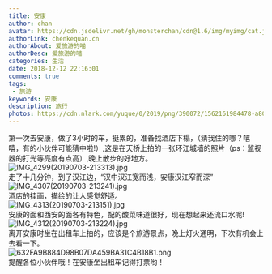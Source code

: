 ```yaml
---
title: 安康
author: chan
avatar: https://cdn.jsdelivr.net/gh/monsterchan/cdn@1.6/img/myimg/cat.jpg
authorLink: chenkequan.cn
authorAbout: 爱旅游的喵
authorDesc: 爱旅游的喵
categories: 生活
date: 2018-12-12 22:16:01
comments: true
tags: 
 - 旅游
keywords: 安康
description: 旅行
photos: https://cdn.nlark.com/yuque/0/2019/png/390072/1562161984478-a8005b6b-70a6-46ec-83e5-bf318d328ef3.png#align=left&display=inline&height=1821&name=632FA9B884D98B07DA459BA31C4B18B1.png
---
```

第一次去安康，做了3小时的车，挺累的，准备找酒店下榻，（猜我住的哪？嘻嘻，有的小伙伴可能猜中啦!）,这是在天桥上拍的一张环江城墙的照片（ps：监视器的打光等亮度有点高）,晚上散步的好地方。<br />![IMG_4299(20190703-213313).jpg](https://cdn.nlark.com/yuque/0/2019/jpeg/390072/1562161251830-9410c817-f63f-4976-a01d-f7d2cba800d3.jpeg#align=left&display=inline&height=2906&name=IMG_4299%2820190703-213313%29.jpg&originHeight=2906&originWidth=3874&size=2431368&status=done&width=3874)<br />走了十几分钟，到了汉江边，“汉中汉江宽而浅，安康汉江窄而深”<br />![IMG_4307(20190703-213241).jpg](https://cdn.nlark.com/yuque/0/2019/jpeg/390072/1562161630122-4036b1c0-e49f-4d1c-bc81-eb6de166b9a6.jpeg#align=left&display=inline&height=2717&name=IMG_4307%2820190703-213241%29.jpg&originHeight=2717&originWidth=3721&size=1815916&status=done&width=3721)<br />酒店的挂画，描绘的让人感觉舒适。<br />![IMG_4313(20190703-213151).jpg](https://cdn.nlark.com/yuque/0/2019/jpeg/390072/1562161761285-b2cf7d37-a083-465a-bf19-a7f5bbe0b3d0.jpeg#align=left&display=inline&height=3793&name=IMG_4313%2820190703-213151%29.jpg&originHeight=3793&originWidth=2846&size=2229249&status=done&width=2846)<br />安康的面和西安的面各有特色，配的酸菜味道很好，现在想起来还流口水呢!<br />![IMG_4312(20190703-213224).jpg](https://cdn.nlark.com/yuque/0/2019/jpeg/390072/1562161854641-924a627b-0df5-41e3-9f8a-838a40871e05.jpeg#align=left&display=inline&height=3440&name=IMG_4312%2820190703-213224%29.jpg&originHeight=3440&originWidth=2408&size=2001915&status=done&width=2408)<br />离开安康时坐在出租车上拍的，应该是个旅游景点，晚上灯火通明，下次有机会上去看一下。<br />![632FA9B884D98B07DA459BA31C4B18B1.png](https://cdn.nlark.com/yuque/0/2019/png/390072/1562161984478-a8005b6b-70a6-46ec-83e5-bf318d328ef3.png#align=left&display=inline&height=1821&name=632FA9B884D98B07DA459BA31C4B18B1.png&originHeight=1821&originWidth=3339&size=553833&status=done&width=3339)<br />提醒各位小伙伴哦！在安康坐出租车记得打票哟！
